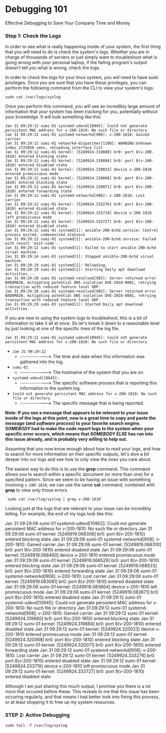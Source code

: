 # Debugging 101
Effective Debugging to Save Your Company Time and Money 

### Step 1: Check the Logs

In order to see what is really happening inside of your system, the first thing that you will need to do is check the system's logs. Whether you are in charge of thousands of servers or just simply want to troubleshoot what is going wrong with your personal laptop, if the failing program's output doesn't tell you what is wrong, check the logs.

In order to check the logs for your linux system, you will need to have sudo privileges. Once you are sure that you have these privileges, you can perform the following command from the CLI to view your system's logs:

`sudo cat /var/logs/syslog`

Once you perform this command, you will see an incredibly large amount of information that your system has been tracking for you, potentially without your knowledge. It will look something like this:
    
    Jan 31 09:29:12 sumi-01 systemd-udevd[10945]: Could not generate persistent MAC address for v-200-1810: No such file or directory
    Jan 31 09:29:12 sumi-01 systemd-networkd[908]: v-200-1810: Gained carrier
    Jan 31 09:29:12 sumi-01 networkd-dispatcher[1108]: WARNING:Unknown index 2725058 seen, reloading interface list
    Jan 31 09:29:12 sumi-01 kernel: [5249924.319880] br0: port 8(v-200-1810) entered blocking state
    Jan 31 09:29:12 sumi-01 kernel: [5249924.319884] br0: port 8(v-200-1810) entered disabled state
    Jan 31 09:29:12 sumi-01 kernel: [5249924.320023] device v-200-1810 entered promiscuous mode
    Jan 31 09:29:12 sumi-01 kernel: [5249924.320068] br0: port 8(v-200-1810) entered blocking state
    Jan 31 09:29:12 sumi-01 kernel: [5249924.320071] br0: port 8(v-200-1810) entered forwarding state
    Jan 31 09:29:12 sumi-01 systemd-networkd[908]: v-200-1810: Lost carrier
    Jan 31 09:29:12 sumi-01 kernel: [5249924.333276] br0: port 8(v-200-1810) entered disabled state
    Jan 31 09:29:12 sumi-01 kernel: [5249924.333719] device v-200-1810 left promiscuous mode
    Jan 31 09:29:12 sumi-01 kernel: [5249924.333727] br0: port 8(v-200-1810) entered disabled state
    Jan 31 09:29:12 sumi-01 systemd[1]: ansible-200-bchd.service: Control process exited, code=exited status=1
    Jan 31 09:29:12 sumi-01 systemd[1]: ansible-200-bchd.service: Failed with result 'exit-code'.
    Jan 31 09:29:12 sumi-01 systemd[1]: Failed to start ansible-200-bchd virual machine.
    Jan 31 09:29:14 sumi-01 systemd[1]: Stopped ansible-200-bchd virual machine.
    Jan 31 09:29:19 sumi-01 systemd[1]: Reloading.
    Jan 31 09:29:19 sumi-01 systemd[1]: Starting Daily apt download activities...
    Jan 31 09:29:20 sumi-01 systemd-resolved[983]: Server returned error NXDOMAIN, mitigating potential DNS violation DVE-2018-0001, retrying transaction with reduced feature level UDP.
    Jan 31 09:29:20 sumi-01 systemd-resolved[983]: Server returned error NXDOMAIN, mitigating potential DNS violation DVE-2018-0001, retrying transaction with reduced feature level UDP.
    Jan 31 09:29:29 sumi-01 systemd[1]: Started Daily apt download activities.

If you are new to using the system logs to troubleshoot, this is a lot of information to take it all at once. So let's break it down to a reasonable level by just looking at one of the specific lines of the log file.

`Jan 31 09:29:12 sumi-01 systemd-udevd[10945]: Could not generate persistent MAC address for v-200-1810: No such file or directory`

- `Jan 31 09:29:12` 
    - -------------> The time and date when this information was gathered into the log.
- `sumi-01`
    - -------------> The hostname of the system that you are on.
- `systemd-udevd[10945]:`
    - -------------> The specific software process that is reporting this information to the system log.
- `Could not generate persistent MAC address for v-200-1810: No such file or directory`
    - -------------> The specific message that is being reported.

**Note: If you see a message that appears to be relevant to your issue inside of the logs at this point, now is a great time to copy and paste the _message_ (and _software process_) to your favorite search engine. _SOMEBODY_ had to make the code report logs to the system when your specific error occurs, which means that _SOMEBODY ELSE_ has run into this issue already, and is probably very willing to help out.**

Assuming that you now know enough about how to read your logs, and how to search for more information on their specific outputs, let's dive a bit deeper into our logs and see how to only view the ones you care about.

The easiest way to do this is to use the **grep** command. This command allows you to search within a specific document (or more than one) for a specified pattern. Since we seem to be having an issue with something involving `v-200-1810`, we can use the same **cat** command, combined with **grep** to view only those errors.

    `sudo cat /var/log/syslog | grep v-200-1810`
    
Looking just at the logs that are relevant to your issue can be incredibly telling. For example, the end of my logs look like this:

Jan 31 09:29:06 sumi-01 systemd-udevd[10902]: Could not generate persistent MAC address for v-200-1810: No such file or directory
Jan 31 09:29:06 sumi-01 kernel: [5249919.068306] br0: port 8(v-200-1810) entered blocking state
Jan 31 09:29:06 sumi-01 systemd-networkd[908]: v-200-1810: Gained carrier
Jan 31 09:29:06 sumi-01 kernel: [5249919.068310] br0: port 8(v-200-1810) entered disabled state
Jan 31 09:29:06 sumi-01 kernel: [5249919.068460] device v-200-1810 entered promiscuous mode
Jan 31 09:29:06 sumi-01 kernel: [5249919.068529] br0: port 8(v-200-1810) entered blocking state
Jan 31 09:29:06 sumi-01 kernel: [5249919.068533] br0: port 8(v-200-1810) entered forwarding state
Jan 31 09:29:06 sumi-01 systemd-networkd[908]: v-200-1810: Lost carrier
Jan 31 09:29:06 sumi-01 kernel: [5249919.083081] br0: port 8(v-200-1810) entered disabled state
Jan 31 09:29:06 sumi-01 kernel: [5249919.083664] device v-200-1810 left promiscuous mode
Jan 31 09:29:06 sumi-01 kernel: [5249919.083671] br0: port 8(v-200-1810) entered disabled state
Jan 31 09:29:12 sumi-01 systemd-udevd[10945]: Could not generate persistent MAC address for v-200-1810: No such file or directory
Jan 31 09:29:12 sumi-01 systemd-networkd[908]: v-200-1810: Gained carrier
Jan 31 09:29:12 sumi-01 kernel: [5249924.319880] br0: port 8(v-200-1810) entered blocking state
Jan 31 09:29:12 sumi-01 kernel: [5249924.319884] br0: port 8(v-200-1810) entered disabled state
Jan 31 09:29:12 sumi-01 kernel: [5249924.320023] device v-200-1810 entered promiscuous mode
Jan 31 09:29:12 sumi-01 kernel: [5249924.320068] br0: port 8(v-200-1810) entered blocking state
Jan 31 09:29:12 sumi-01 kernel: [5249924.320071] br0: port 8(v-200-1810) entered forwarding state
Jan 31 09:29:12 sumi-01 systemd-networkd[908]: v-200-1810: Lost carrier
Jan 31 09:29:12 sumi-01 kernel: [5249924.333276] br0: port 8(v-200-1810) entered disabled state
Jan 31 09:29:12 sumi-01 kernel: [5249924.333719] device v-200-1810 left promiscuous mode
Jan 31 09:29:12 sumi-01 kernel: [5249924.333727] br0: port 8(v-200-1810) entered disabled state

Although I am just sharing this much output, I promise you there is a lot more that occured before these. This reveals to me that this issue has been occuring regularly, and that means I had better look into fixing this process, or at least stopping it to free up my system resources.
    
### STEP 2: Active Debugging

`sudo tail -f /var/log/syslog`
